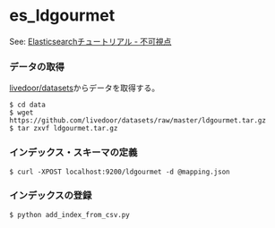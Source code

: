 # es_ldgourmet

See: [Elasticsearchチュートリアル - 不可視点](http://code46.hatenablog.com/entry/2014/01/21/115620)

### データの取得
[livedoor/datasets](https://github.com/livedoor/datasets)からデータを取得する。

```
$ cd data
$ wget https://github.com/livedoor/datasets/raw/master/ldgourmet.tar.gz
$ tar zxvf ldgourmet.tar.gz
```

### インデックス・スキーマの定義
`$ curl -XPOST localhost:9200/ldgourmet -d @mapping.json`

### インデックスの登録
`$ python add_index_from_csv.py`
